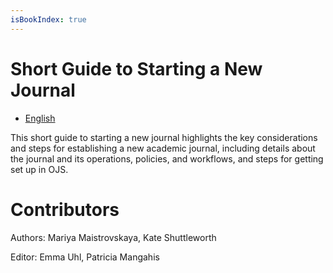 ```yaml
---
isBookIndex: true
---
```

# Short Guide to Starting a New Journal

* [English](en/)

This short guide to starting a new journal highlights the key considerations and steps for establishing a new academic journal, including details about the journal and its operations, policies, and workflows, and steps for getting set up in OJS. 

# Contributors

Authors: Mariya Maistrovskaya, Kate Shuttleworth

Editor: Emma Uhl, Patricia Mangahis